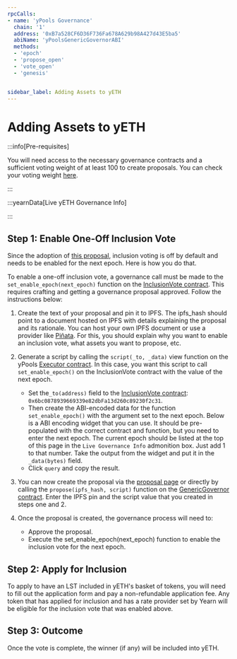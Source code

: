 ```yaml
---
rpcCalls:  
- name: 'yPools Governance'
  chain: '1'
  address: '0xB7a528CF6D36F736Fa678A629b98A427d43E5ba5'
  abiName: 'yPoolsGenericGovernorABI'
  methods:  
  - 'epoch'
  - 'propose_open'
  - 'vote_open'
  - 'genesis'


sidebar_label: Adding Assets to yETH
---
```

<!-- markdownlint-disable MD037 -->

# Adding Assets to yETH

:::info[Pre-requisites]

You will need access to the necessary governance contracts and a sufficient voting weight of at least 100 to create proposals. You can check your voting weight [here](https://etherscan.io/address/0x583019fF0f430721aDa9cfb4fac8F06cA104d0B4#readContract#F13).

:::

:::yearnData[Live yETH Governance Info]

<GovDataYPools/>

:::

## Step 1: Enable One-Off Inclusion Vote

Since the adoption of [this proposal](https://snapshot.org/#/ylsd.eth/proposal/0x139698bed7752b80a16bb6d2fc0d9e8c82b622916ded2f064022be3c46ec9bb4), inclusion voting is off by default and needs to be enabled for the next epoch. Here is how you do that.

To enable a one-off inclusion vote, a governance call must be made to the `set_enable_epoch(next_epoch)` function on the [InclusionVote contract](https://etherscan.io/address/0x6bc0878939669339e82dbFa13d260c89230f2c31#code). This requires crafting and getting a governance proposal approved. Follow the instructions below:

1. Create the text of your proposal and pin it to IPFS. The ipfs_hash should point to a document hosted on IPFS with details explaining the proposal and its rationale. You can host your own IPFS document or use a provider like [Piñata](https://pinata.cloud/). For this, you should explain why you want to enable an inclusion vote, what assets you want to propose, etc.

2. Generate a script by calling the `script(_to, _data)` view function on the yPools [Executor contract](https://etherscan.io/address/0x71258Ee726644f1D52d6A9F5E11C21d1E38c2bF1#readContract#F1). In this case, you want this script to call `set_enable_epoch()` on the InclusionVote contract with the value of the next epoch.

    - Set the`_to(address)` field to the [InclusionVote contract](../../addresses/ypools-contracts.md#yeth-contract-addresses): `0x6bc0878939669339e82dbFa13d260c89230f2c31`.
    - Then create the ABI-encoded data for the function `set_enable_epoch()` with the argument set to the next epoch. Below is a ABI encoding widget that you can use. It should be pre-populated with the correct contract and function, but you need to enter the next epoch. The current epoch should be listed at the top of this page in the `Live Governance Info` admonition box. Just add 1 to that number. Take the output from the widget and put it in the `_data(bytes)` field.
    - Click `query` and copy the result.

<!-- get next epoch value for functionArg. get epoch from rpc call passed to wrapper -->
   <AbiEncodingWidget defaultAbi='yPoolsInclusionVoteABI' defaultFunction='set_enable_epoch'/>

3. You can now create the proposal via the [proposal page](https://yeth.yearn.fi/propose) or directly by calling the `propose(ipfs_hash, script)` function on the [GenericGovernor contract](https://etherscan.io/address/0xB7a528CF6D36F736Fa678A629b98A427d43E5ba5). Enter the IPFS pin and the script value that you created in steps one and 2.

4. Once the proposal is created, the governance process will need to:
    - Approve the proposal.
    - Execute the set_enable_epoch(next_epoch) function to enable the inclusion vote for the next epoch.

## Step 2: Apply for Inclusion

To apply to have an LST included in yETH's basket of tokens, you will need to fill out the application form and pay a non-refundable application fee. Any token that has applied for inclusion and has a rate provider set by Yearn will be eligible for the inclusion vote that was enabled above.

## Step 3: Outcome

Once the vote is complete, the winner (if any) will be included into yETH.
